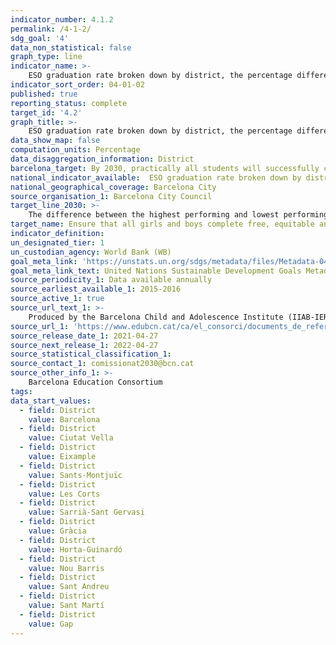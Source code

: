 ```yaml
---
indicator_number: 4.1.2
permalink: /4-1-2/
sdg_goal: '4'
data_non_statistical: false
graph_type: line
indicator_name: >-
    ESO graduation rate broken down by district, the percentage difference between the best and worst performing districts for graduation rate 
indicator_sort_order: 04-01-02
published: true
reporting_status: complete
target_id: '4.2'
graph_title: >-
    ESO graduation rate broken down by district, the percentage difference between the best and worst performing districts for graduation rate
data_show_map: false
computation_units: Percentage
data_disaggregation_information: District
barcelona_target: By 2030, practically all students will successfully complete compulsory education and with a suitable level of skills 
national_indicator_available:  ESO graduation rate broken down by district, the percentage difference between the best and worst performing districts for graduation rate
national_geographical_coverage: Barcelona City
source_organisation_1: Barcelona City Council
target_line_2030: >-
    The difference between the highest performing and lowest performing districts for school success (graduation from ESO-compulsory secondary school education) at under 10%
target_name: Ensure that all girls and boys complete free, equitable and high-quality primary and secondary education, leading to relevant and effective learning outcomes
indicator_definition:
un_designated_tier: 1
un_custodian_agency: World Bank (WB)
goal_meta_link: 'https://unstats.un.org/sdgs/metadata/files/Metadata-04-01-02.pdf'
goal_meta_link_text: United Nations Sustainable Development Goals Metadata (pdf 894kB)
source_periodicity_1: Data available annually
source_earliest_available_1: 2015-2016
source_active_1: true
source_url_text_1: >-
    Produced by the Barcelona Child and Adolescence Institute (IIAB-IERMB) with data from the Higher Council for the Assessment of the Education System and the Barcelona Education Consortium  
source_url_1: 'https://www.edubcn.cat/ca/el_consorci/documents_de_referencia/memories_i_estadistica'
source_release_date_1: 2021-04-27
source_next_release_1: 2022-04-27
source_statistical_classification_1: 
source_contact_1: comissionat2030@bcn.cat
source_other_info_1: >-
    Barcelona Education Consortium
tags:
data_start_values: 
  - field: District
    value: Barcelona
  - field: District  
    value: Ciutat Vella
  - field: District
    value: Eixample
  - field: District
    value: Sants-Montjuïc
  - field: District
    value: Les Corts
  - field: District
    value: Sarrià-Sant Gervasi
  - field: District
    value: Gràcia
  - field: District
    value: Horta-Guinardó
  - field: District
    value: Nou Barris
  - field: District
    value: Sant Andreu
  - field: District
    value: Sant Martí
  - field: District
    value: Gap
---
```

